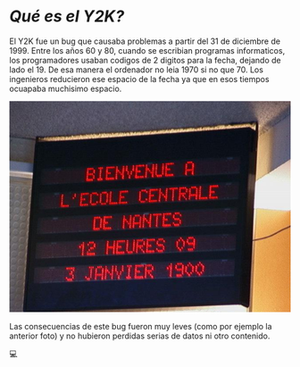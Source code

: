 # _**Qué es el Y2K?**_

El Y2K fue un bug que causaba problemas a partir del 31 de diciembre de 1999. Entre los años 60 y 80, cuando se escribian programas informaticos, los programadores usaban codigos de 2 digitos para la fecha, dejando de lado el 19. De esa manera el ordenador no leia 1970 si no que 70. Los ingenieros reducieron ese espacio de la fecha ya que en esos tiempos ocuapaba muchisimo espacio. 

![Bug2000](Bug2000.jpg)

Las consecuencias de este bug fueron muy leves (como por ejemplo la anterior foto) y no hubieron perdidas serias de datos ni otro contenido.

:computer:
